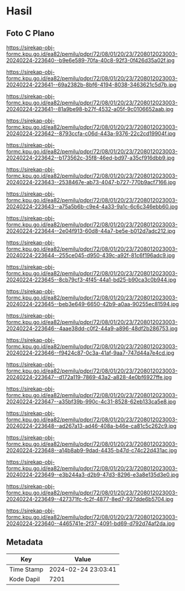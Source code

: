 # Hasil

## Foto C Plano

https://sirekap-obj-formc.kpu.go.id/ea82/pemilu/pdpr/72/08/01/20/23/7208012023003-20240224-223640--b9e6e589-70fa-40c8-92f3-0f426d35a02f.jpg

https://sirekap-obj-formc.kpu.go.id/ea82/pemilu/pdpr/72/08/01/20/23/7208012023003-20240224-223641--69a2382b-8bf6-4194-8038-3463621c5d7b.jpg

https://sirekap-obj-formc.kpu.go.id/ea82/pemilu/pdpr/72/08/01/20/23/7208012023003-20240224-223641--81a9be98-b27f-4532-a05f-9c0106652aab.jpg

https://sirekap-obj-formc.kpu.go.id/ea82/pemilu/pdpr/72/08/01/20/23/7208012023003-20240224-223642--8793ccfa-c06d-443a-9376-22c2cd19904f.jpg

https://sirekap-obj-formc.kpu.go.id/ea82/pemilu/pdpr/72/08/01/20/23/7208012023003-20240224-223642--b173562c-35f8-46ed-bd97-a35cf916dbb9.jpg

https://sirekap-obj-formc.kpu.go.id/ea82/pemilu/pdpr/72/08/01/20/23/7208012023003-20240224-223643--2538467e-ab73-4047-b727-770b9acf7166.jpg

https://sirekap-obj-formc.kpu.go.id/ea82/pemilu/pdpr/72/08/01/20/23/7208012023003-20240224-223643--a75a5b6b-c9e4-4a33-9a1c-6c6c346ebb60.jpg

https://sirekap-obj-formc.kpu.go.id/ea82/pemilu/pdpr/72/08/01/20/23/7208012023003-20240224-223644--2e04f913-60d8-44a7-be5e-b012d7adc212.jpg

https://sirekap-obj-formc.kpu.go.id/ea82/pemilu/pdpr/72/08/01/20/23/7208012023003-20240224-223644--255ce045-d950-439c-a92f-81c6f196adc9.jpg

https://sirekap-obj-formc.kpu.go.id/ea82/pemilu/pdpr/72/08/01/20/23/7208012023003-20240224-223645--8cb79cf3-4f45-44a1-bd25-b90ca3c0b944.jpg

https://sirekap-obj-formc.kpu.go.id/ea82/pemilu/pdpr/72/08/01/20/23/7208012023003-20240224-223645--beb3e649-6650-42b9-a0aa-90255ec81594.jpg

https://sirekap-obj-formc.kpu.go.id/ea82/pemilu/pdpr/72/08/01/20/23/7208012023003-20240224-223646--4aae38dd-c0f2-44a9-a896-48df2b286753.jpg

https://sirekap-obj-formc.kpu.go.id/ea82/pemilu/pdpr/72/08/01/20/23/7208012023003-20240224-223646--f9424c87-0c3a-41af-9aa7-747d44a7e4cd.jpg

https://sirekap-obj-formc.kpu.go.id/ea82/pemilu/pdpr/72/08/01/20/23/7208012023003-20240224-223647--d172a119-7869-43a2-a828-4e0bf6927ffe.jpg

https://sirekap-obj-formc.kpu.go.id/ea82/pemilu/pdpr/72/08/01/20/23/7208012023003-20240224-223647--a35bf39b-990c-4c31-8528-62eb133ca5e8.jpg

https://sirekap-obj-formc.kpu.go.id/ea82/pemilu/pdpr/72/08/01/20/23/7208012023003-20240224-223648--ad267a13-ad46-408a-b46e-ca81c5c262c9.jpg

https://sirekap-obj-formc.kpu.go.id/ea82/pemilu/pdpr/72/08/01/20/23/7208012023003-20240224-223648--a14b8ab9-9dad-4435-b47d-c74c22d431ac.jpg

https://sirekap-obj-formc.kpu.go.id/ea82/pemilu/pdpr/72/08/01/20/23/7208012023003-20240224-223649--e3b244a3-d2b9-47d3-8296-e3a8e135d3e0.jpg

https://sirekap-obj-formc.kpu.go.id/ea82/pemilu/pdpr/72/08/01/20/23/7208012023003-20240224-223649--427371fc-fc2f-4877-8ed7-927dde6b5704.jpg

https://sirekap-obj-formc.kpu.go.id/ea82/pemilu/pdpr/72/08/01/20/23/7208012023003-20240224-223640--4465741e-2f37-4091-bd69-d792d74af2da.jpg


## Metadata

| Key        | Value               |
| ---------- | ------------------- |
| Time Stamp | 2024-02-24 23:03:41 |
| Kode Dapil | 7201                |




